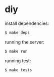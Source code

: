 diy
===

install dependencies:

	$ make deps

running the server:

	$ make run

running test:

	$ make tests

